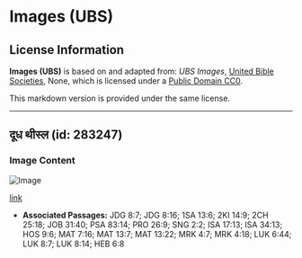 # Images (UBS)

## License Information

**Images (UBS)** is based on and adapted from: _UBS Images_, [United Bible Societies](https://unitedbiblesocieties.org/), None, which is licensed under a [Public Domain CC0](https://creativecommons.org/public-domain/cc0/).

This markdown version is provided under the same license.



--------------------------------

## दूध थीस्ल (id: 283247)

### Image Content

![Image](https://cdn.aquifer.bible/aquifer-content/resources/Media/WEB-0868_milk_thistle.jpg)

[link](https://cdn.aquifer.bible/aquifer-content/resources/Media/WEB-0868_milk_thistle.jpg)

* **Associated Passages:** JDG 8:7; JDG 8:16; 1SA 13:6; 2KI 14:9; 2CH 25:18; JOB 31:40; PSA 83:14; PRO 26:9; SNG 2:2; ISA 17:13; ISA 34:13; HOS 9:6; MAT 7:16; MAT 13:7; MAT 13:22; MRK 4:7; MRK 4:18; LUK 6:44; LUK 8:7; LUK 8:14; HEB 6:8

